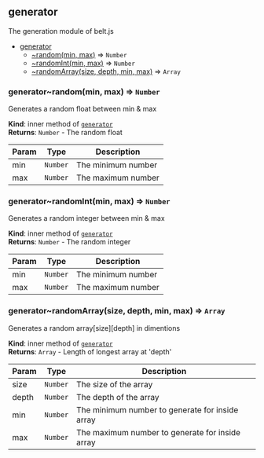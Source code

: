<a name="module_generator"></a>

## generator
The generation module of belt.js


* [generator](#module_generator)
    * [~random(min, max)](#module_generator..random) ⇒ <code>Number</code>
    * [~randomInt(min, max)](#module_generator..randomInt) ⇒ <code>Number</code>
    * [~randomArray(size, depth, min, max)](#module_generator..randomArray) ⇒ <code>Array</code>

<a name="module_generator..random"></a>

### generator~random(min, max) ⇒ <code>Number</code>
Generates a random float between min & max

**Kind**: inner method of <code>[generator](#module_generator)</code>  
**Returns**: <code>Number</code> - The random float  

| Param | Type | Description |
| --- | --- | --- |
| min | <code>Number</code> | The minimum number |
| max | <code>Number</code> | The maximum number |

<a name="module_generator..randomInt"></a>

### generator~randomInt(min, max) ⇒ <code>Number</code>
Generates a random integer between min & max

**Kind**: inner method of <code>[generator](#module_generator)</code>  
**Returns**: <code>Number</code> - The random integer  

| Param | Type | Description |
| --- | --- | --- |
| min | <code>Number</code> | The minimum number |
| max | <code>Number</code> | The maximum number |

<a name="module_generator..randomArray"></a>

### generator~randomArray(size, depth, min, max) ⇒ <code>Array</code>
Generates a random array[size][depth] in dimentions

**Kind**: inner method of <code>[generator](#module_generator)</code>  
**Returns**: <code>Array</code> - Length of longest array at 'depth'  

| Param | Type | Description |
| --- | --- | --- |
| size | <code>Number</code> | The size of the array |
| depth | <code>Number</code> | The depth of the array |
| min | <code>Number</code> | The minimum number to generate for inside array |
| max | <code>Number</code> | The maximum number to generate for inside array |

